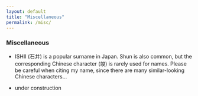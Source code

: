 ```yaml
---
layout: default
title: "Miscellaneous"
permalink: /misc/
---
```


### Miscellaneous

- ISHII (石井) is a popular surname in Japan. Shun is also common, but the corresponding Chinese character (竣) is rarely used for names. Please be careful when citing my name, since there are many similar-looking Chinese characters...

- under construction

